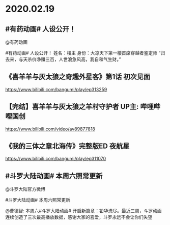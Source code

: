 # 2020.02.19

## #有药动画# 人设公开！

@有药动画                            

#有药动画# 人设公开！
姓名：楼主
身份：大凉天下第一楼首席穿越者鉴定师
“归去来，与天杀价净赚三百，人世浪急风高，我自和气生财。”


## 《喜羊羊与灰太狼之奇趣外星客》第1话 初次见面

https://www.bilibili.com/bangumi/play/ep313259


## 【完结】喜羊羊与灰太狼之羊村守护者 UP主: 哔哩哔哩国创

https://www.bilibili.com/video/av89877818

 
## 《我的三体之章北海传》完整版ED 夜航星

https://www.bilibili.com/bangumi/play/ep311070


##  #斗罗大陆动画# 本周六照常更新

@斗罗大陆官方微博

#斗罗大陆动画# 本周六照常更新

@曹德智: 本周六#斗罗大陆动画# 开启新篇章：铅华洗尽。最近三周，斗罗动画连续创造了三次最高播放数据，感谢大家的喜爱，斗罗永远不会让你们失望